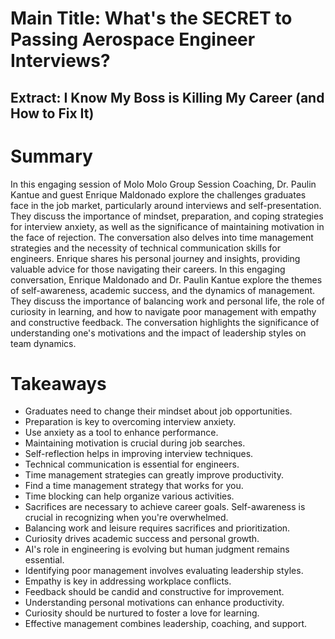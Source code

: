 # Main Title: What's the SECRET to Passing Aerospace Engineer Interviews?
## Extract: I Know My Boss is Killing My Career (and How to Fix It)

# Summary
In this engaging session of Molo Molo Group Session Coaching, Dr. Paulin Kantue and guest Enrique Maldonado explore the challenges graduates face in the job market, particularly around interviews and self-presentation. They discuss the importance of mindset, preparation, and coping strategies for interview anxiety, as well as the significance of maintaining motivation in the face of rejection. The conversation also delves into time management strategies and the necessity of technical communication skills for engineers. Enrique shares his personal journey and insights, providing valuable advice for those navigating their careers. In this engaging conversation, Enrique Maldonado and Dr. Paulin Kantue explore the themes of self-awareness, academic success, and the dynamics of management. They discuss the importance of balancing work and personal life, the role of curiosity in learning, and how to navigate poor management with empathy and constructive feedback. The conversation highlights the significance of understanding one's motivations and the impact of leadership styles on team dynamics.

# Takeaways
- Graduates need to change their mindset about job opportunities.
- Preparation is key to overcoming interview anxiety.
- Use anxiety as a tool to enhance performance.
- Maintaining motivation is crucial during job searches.
- Self-reflection helps in improving interview techniques.
- Technical communication is essential for engineers.
- Time management strategies can greatly improve productivity.
- Find a time management strategy that works for you.
- Time blocking can help organize various activities.
- Sacrifices are necessary to achieve career goals. Self-awareness is crucial in recognizing when you're overwhelmed.
- Balancing work and leisure requires sacrifices and prioritization.
- Curiosity drives academic success and personal growth.
- AI's role in engineering is evolving but human judgment remains essential.
- Identifying poor management involves evaluating leadership styles.
- Empathy is key in addressing workplace conflicts.
- Feedback should be candid and constructive for improvement.
- Understanding personal motivations can enhance productivity.
- Curiosity should be nurtured to foster a love for learning.
- Effective management combines leadership, coaching, and support.
